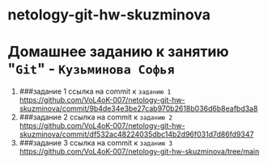 # netology-git-hw-skuzminova

# Домашнее заданию к занятию "`Git`" - `Кузьминова Софья`

1. ###задание 1 ссылка на commit к `заданию 1` https://github.com/VoL4oK-007/netology-git-hw-skuzminova/commit/9b4de34e3be27cab970b2618b036d6b8eafbd3a8
2. ###задание 2 ссылка на commit к `заданию 2` https://github.com/VoL4oK-007/netology-git-hw-skuzminova/commit/df532ac48224035dbc14b2d96f031d7d86fd9347
3. ###задание 3 ссылка на commit к `заданию 3` https://github.com/VoL4oK-007/netology-git-hw-skuzminova/tree/main
